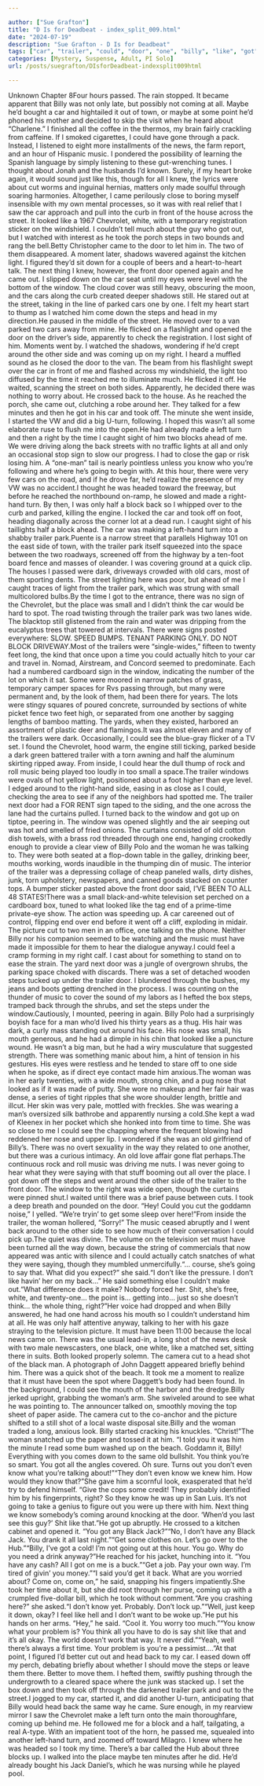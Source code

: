 ```yaml
---

author: ["Sue Grafton"]
title: "D Is for Deadbeat - index_split_009.html"
date: "2024-07-19"
description: "Sue Grafton - D Is for Deadbeat"
tags: ["car", "trailer", "could", "door", "one", "billy", "like", "got", "back", "took", "two", "time", "side", "around", "know", "music", "cut", "street", "step", "see", "set", "made", "came", "window", "right"]
categories: [Mystery, Suspense, Adult, PI Solo]
url: /posts/suegrafton/DIsforDeadbeat-indexsplit009html

---
```



Unknown
Chapter 8Four hours passed. The rain stopped. It became apparent that Billy was not only late, but possibly not coming at all. Maybe he’d bought a car and hightailed it out of town, or maybe at some point he’d phoned his mother and decided to skip the visit when he heard about “Charlene.” I finished all the coffee in the thermos, my brain fairly crackling from caffeine. If I smoked cigarettes, I could have gone through a pack. Instead, I listened to eight more installments of the news, the farm report, and an hour of Hispanic music. I pondered the possibility of learning the Spanish language by simply listening to these gut-wrenching tunes. I thought about Jonah and the husbands I’d known. Surely, if my heart broke again, it would sound just like this, though for all I knew, the lyrics were about cut worms and inguinal hernias, matters only made soulful through soaring harmonies. Altogether, I came perilously close to boring myself insensible with my own mental processes, so it was with real relief that I saw the car approach and pull into the curb in front of the house across the street. It looked like a 1967 Chevrolet, white, with a temporary registration sticker on the windshield. I couldn’t tell much about the guy who got out, but I watched with interest as he took the porch steps in two bounds and rang the bell.Betty Christopher came to the door to let him in. The two of them disappeared. A moment later, shadows wavered against the kitchen light. I figured they’d sit down for a couple of beers and a heart-to-heart talk. The next thing I knew, however, the front door opened again and he came out. I slipped down on the car seat until my eyes were level with the bottom of the window. The cloud cover was still heavy, obscuring the moon, and the cars along the curb created deeper shadows still. He stared out at the street, taking in the line of parked cars one by one. I felt my heart start to thump as I watched him come down the steps and head in my direction.He paused in the middle of the street. He moved over to a van parked two cars away from mine. He flicked on a flashlight and opened the door on the driver’s side, apparently to check the registration. I lost sight of him. Moments went by. I watched the shadows, wondering if he’d crept around the other side and was coming up on my right. I heard a muffled sound as he closed the door to the van. The beam from his flashlight swept over the car in front of me and flashed across my windshield, the light too diffused by the time it reached me to illuminate much. He flicked it off. He waited, scanning the street on both sides. Apparently, he decided there was nothing to worry about. He crossed back to the house. As he reached the porch, she came out, clutching a robe around her. They talked for a few minutes and then he got in his car and took off. The minute she went inside, I started the VW and did a big U-turn, following. I hoped this wasn’t all some elaborate ruse to flush me into the open.He had already made a left turn and then a right by the time I caught sight of him two blocks ahead of me. We were driving along the back streets with no traffic lights at all and only an occasional stop sign to slow our progress. I had to close the gap or risk losing him. A “one-man” tail is nearly pointless unless you know who you’re following and where he’s going to begin with. At this hour, there were very few cars on the road, and if he drove far, he’d realize the presence of my VW was no accident.I thought he was headed toward the freeway, but before he reached the northbound on-ramp, he slowed and made a right-hand turn. By then, I was only half a block back so I whipped over to the curb and parked, killing the engine. I locked the car and took off on foot, heading diagonally across the corner lot at a dead run. I caught sight of his taillights half a block ahead. The car was making a left-hand turn into a shabby trailer park.Puente is a narrow street that parallels Highway 101 on the east side of town, with the trailer park itself squeezed into the space between the two roadways, screened off from the highway by a ten-foot board fence and masses of oleander. I was covering ground at a quick clip. The houses I passed were dark, driveways crowded with old cars, most of them sporting dents. The street lighting here was poor, but ahead of me I caught traces of light from the trailer park, which was strung with small multicolored bulbs.By the time I got to the entrance, there was no sign of the Chevrolet, but the place was small and I didn’t think the car would be hard to spot. The road twisting through the trailer park was two lanes wide. The blacktop still glistened from the rain and water was dripping from the eucalyptus trees that towered at intervals. There were signs posted everywhere: SLOW. SPEED BUMPS. TENANT PARKING ONLY. DO NOT BLOCK DRIVEWAY.Most of the trailers were “single-wides,” fifteen to twenty feet long, the kind that once upon a time you could actually hitch to your car and travel in. Nomad, Airstream, and Concord seemed to predominate. Each had a numbered cardboard sign in the window, indicating the number of the lot on which it sat. Some were moored in narrow patches of grass, temporary camper spaces for Rvs passing through, but many were permanent and, by the look of them, had been there for years. The lots were stingy squares of poured concrete, surrounded by sections of white picket fence two feet high, or separated from one another by sagging lengths of bamboo matting. The yards, when they existed, harbored an assortment of plastic deer and flamingos.It was almost eleven and many of the trailers were dark. Occasionally, I could see the blue-gray flicker of a TV set. I found the Chevrolet, hood warm, the engine still ticking, parked beside a dark green battered trailer with a torn awning and half the aluminum skirting ripped away. From inside, I could hear the dull thump of rock and roll music being played too loudly in too small a space.The trailer windows were ovals of hot yellow light, positioned about a foot higher than eye level. I edged around to the right-hand side, easing in as close as I could, checking the area to see if any of the neighbors had spotted me. The trailer next door had a FOR RENT sign taped to the siding, and the one across the lane had the curtains pulled. I turned back to the window and got up on tiptoe, peering in. The window was opened slightly and the air seeping out was hot and smelled of fried onions. The curtains consisted of old cotton dish towels, with a brass rod threaded through one end, hanging crookedly enough to provide a clear view of Billy Polo and the woman he was talking to. They were both seated at a flop-down table in the galley, drinking beer, mouths working, words inaudible in the thumping din of music. The interior of the trailer was a depressing collage of cheap paneled walls, dirty dishes, junk, torn upholstery, newspapers, and canned goods stacked on counter tops. A bumper sticker pasted above the front door said, I’VE BEEN TO ALL 48 STATES!There was a small black-and-white television set perched on a cardboard box, tuned to what looked like the tag end of a prime-time private-eye show. The action was speeding up. A car careened out of control, flipping end over end before it went off a cliff, exploding in midair. The picture cut to two men in an office, one talking on the phone. Neither Billy nor his companion seemed to be watching and the music must have made it impossible for them to hear the dialogue anyway.I could feel a cramp forming in my right calf. I cast about for something to stand on to ease the strain. The yard next door was a jungle of overgrown shrubs, the parking space choked with discards. There was a set of detached wooden steps tucked up under the trailer door. I blundered through the bushes, my jeans and boots getting drenched in the process. I was counting on the thunder of music to cover the sound of my labors as I hefted the box steps, tramped back through the shrubs, and set the steps under the window.Cautiously, I mounted, peering in again. Billy Polo had a surprisingly boyish face for a man who’d lived his thirty years as a thug. His hair was dark, a curly mass standing out around his face. His nose was small, his mouth generous, and he had a dimple in his chin that looked like a puncture wound. He wasn’t a big man, but he had a wiry musculature that suggested strength. There was something manic about him, a hint of tension in his gestures. His eyes were restless and he tended to stare off to one side when he spoke, as if direct eye contact made him anxious.The woman was in her early twenties, with a wide mouth, strong chin, and a pug nose that looked as if it was made of putty. She wore no makeup and her fair hair was dense, a series of tight ripples that she wore shoulder length, brittle and illcut. Her skin was very pale, mottled with freckles. She was wearing a man’s oversized silk bathrobe and apparently nursing a cold.She kept a wad of Kleenex in her pocket which she honked into from time to time. She was so close to me I could see the chapping where the frequent blowing had reddened her nose and upper lip. I wondered if she was an old girlfriend of Billy’s. There was no overt sexuality in the way they related to one another, but there was a curious intimacy. An old love affair gone flat perhaps.The continuous rock and roll music was driving me nuts. I was never going to hear what they were saying with that stuff booming out all over the place. I got down off the steps and went around the other side of the trailer to the front door. The window to the right was wide open, though the curtains were pinned shut.I waited until there was a brief pause between cuts. I took a deep breath and pounded on the door. “Hey! Could you cut the goddamn noise,” I yelled. “We’re tryin’ to get some sleep over here!”From inside the trailer, the woman hollered, “Sorry!” The music ceased abruptly and I went back around to the other side to see how much of their conversation I could pick up.The quiet was divine. The volume on the television set must have been turned all the way down, because the string of commercials that now appeared was antic with silence and I could actually catch snatches of what they were saying, though they mumbled unmercifully.“... course, she’s going to say that. What did you expect?” she said.“I don’t like the pressure. I don’t like havin’ her on my back...” He said something else I couldn’t make out.“What difference does it make? Nobody forced her. Shit, she’s free, white, and twenty-one... the point is... getting into... just so she doesn’t think... the whole thing, right?”Her voice had dropped and when Billy answered, he had one hand across his mouth so I couldn’t understand him at all. He was only half attentive anyway, talking to her with his gaze straying to the television picture. It must have been 11:00 because the local news came on. There was the usual lead-in, a long shot of the news desk with two male newscasters, one black, one white, like a matched set, sitting there in suits. Both looked properly solemn. The camera cut to a head shot of the black man. A photograph of John Daggett appeared briefly behind him. There was a quick shot of the beach. It took me a moment to realize that it must have been the spot where Daggett’s body had been found. In the background, I could see the mouth of the harbor and the dredge.Billy jerked upright, grabbing the woman’s arm. She swiveled around to see what he was pointing to. The announcer talked on, smoothly moving the top sheet of paper aside. The camera cut to the co-anchor and the picture shifted to a still shot of a local waste disposal site.Billy and the woman traded a long, anxious look. Billy started cracking his knuckles. “Christ!”The woman snatched up the paper and tossed it at him. “I told you it was him the minute I read some bum washed up on the beach. Goddamn it, Billy! Everything with you comes down to the same old bullshit. You think you’re so smart. You got all the angles covered. Oh sure. Turns out you don’t even know what you’re talking about!”“They don’t even know we knew him. How would they know that?”She gave him a scornful look, exasperated that he’d try to defend himself. “Give the cops some credit! They probably identified him by his fingerprints, right? So they know he was up in San Luis. It’s not going to take a genius to figure out you were up there with him. Next thing we know somebody’s coming around knocking at the door. ‘When’d you last see this guy?’ Shit like that.”He got up abruptly. He crossed to a kitchen cabinet and opened it. “You got any Black Jack?”“No, I don’t have any Black Jack. You drank it all last night.”“Get some clothes on. Let’s go over to the Hub.”“Billy, I’ve got a cold! I’m not going out at this hour. You go. Why do you need a drink anyway?”He reached for his jacket, hunching into it. “You have any cash? All I got on me is a buck.”“Get a job. Pay your own way. I’m tired of givin’ you money.”“I said you’d get it back. What are you worried about? Come on, come on,” he said, snapping his fingers impatiently.She took her time about it, but she did root through her purse, coming up with a crumpled five-dollar bill, which he took without comment.“Are you crashing here?” she asked.“I don’t know yet. Probably. Don’t lock up.”“Well, just keep it down, okay? I feel like hell and I don’t want to be woke up.”He put his hands on her arms. “Hey,” he said. “Cool it. You worry too much.”“You know what your problem is? You think all you have to do is say shit like that and it’s all okay. The world doesn’t work that way. It never did.”“Yeah, well there’s always a first time. Your problem is you’re a pessimist....”At that point, I figured I’d better cut out and head back to my car. I eased down off my perch, debating briefly about whether I should move the steps or leave them there. Better to move them. I hefted them, swiftly pushing through the undergrowth to a cleared space where the junk was stacked up. I set the box down and then took off through the darkened trailer park and out to the street.I jogged to my car, started it, and did another U-turn, anticipating that Billy would head back the same way he came. Sure enough, in my rearview mirror I saw the Chevrolet make a left turn onto the main thoroughfare, coming up behind me. He followed me for a block and a half, tailgating, a real A-type. With an impatient toot of the horn, he passed me, squealed into another left-hand turn, and zoomed off toward Milagro. I knew where he was headed so I took my time. There’s a bar called the Hub about three blocks up. I walked into the place maybe ten minutes after he did. He’d already bought his Jack Daniel’s, which he was nursing while he played pool.
